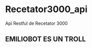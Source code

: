 Recetator3000_api
=================

Api Restful de Recetator 3000


EMILIOBOT ES UN TROLL
-------------------
